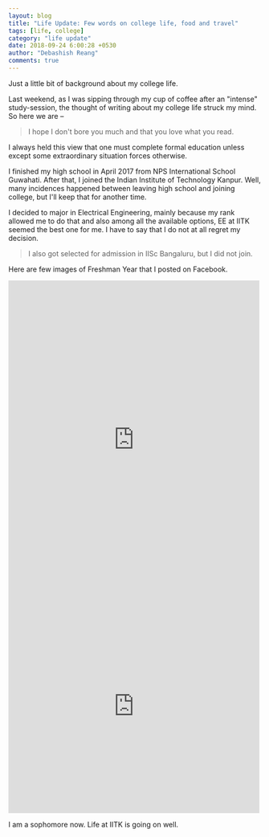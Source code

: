 ```yaml
---
layout: blog
title: "Life Update: Few words on college life, food and travel"
tags: [life, college]
category: "life update"
date: 2018-09-24 6:00:28 +0530
author: "Debashish Reang"
comments: true
---
```

Just a little bit of background about my college life.

Last weekend, as I was sipping through my cup of coffee after an "intense" study-session, the thought of writing about my college life struck my mind. So here we are &ndash;

> I hope I don't bore you much and that you love what you read.

I always held this view that one must complete formal education unless except some extraordinary situation forces otherwise.

I finished my high school in April 2017 from NPS International School Guwahati. After that, I joined the Indian Institute of Technology Kanpur.
Well, many incidences happened between leaving high school and joining college, but I'll keep that for another time.

I decided to major in Electrical Engineering, mainly because my rank allowed me to do that and also among all the available options, EE at IITK seemed the best one for me.
I have to say that I do not at all regret my decision.

> I also got selected for admission in IISc Bangaluru, but I did not join.

<p>Here are few images of Freshman Year that I posted on Facebook.<p>
  <iframe src="https://www.facebook.com/plugins/post.php?href=https%3A%2F%2Fwww.facebook.com%2Fphoto.php%3Ffbid%3D1197756337036523%26set%3Da.110505532428281%26type%3D3&width=500" width="500" height="634" style="border:none;overflow:hidden" scrolling="no" frameborder="0" allowTransparency="true" allow="encrypted-media"></iframe>
  <iframe src="https://www.facebook.com/plugins/post.php?href=https%3A%2F%2Fwww.facebook.com%2Fphoto.php%3Ffbid%3D1189728274505996%26set%3Da.541761669302663%26type%3D3&width=500" width="500" height="427" style="border:none;overflow:hidden" scrolling="no" frameborder="0" allowTransparency="true" allow="encrypted-media"></iframe>
<p>I am a sophomore now. Life at IITK is going on well.</p>
